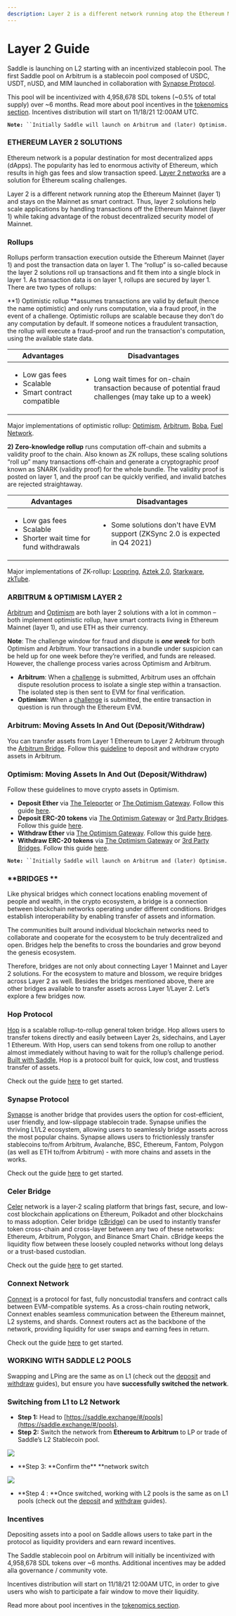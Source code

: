 ```yaml
---
description: Layer 2 is a different network running atop the Ethereum Mainnet (Layer 1).
---
```


# Layer 2 Guide

Saddle is launching on L2 starting with an incentivized stablecoin pool. The first Saddle pool on Arbitrum is a stablecoin pool composed of USDC, USDT, nUSD, and MIM launched in collaboration with [Synapse Protocol](https://twitter.com/synapseprotocol).

This pool will be incentivized with 4,958,678 SDL tokens (\~0.5% of total supply) over \~6 months. Read more about pool incentives in the [tokenomics section](sdl-token.md). Incentives distribution will start on 11/18/21 12:00AM UTC.

**`Note:`**` ``Initially Saddle will launch on Arbitrum and (later) Optimism.`

### **ETHEREUM LAYER 2 SOLUTIONS** <a href="#_toc87951811" id="_toc87951811"></a>

Ethereum network is a popular destination for most decentralized apps (dApps). The popularity has led to enormous activity of Ethereum, which results in high gas fees and slow transaction speed. [Layer 2 networks](https://ethereum.org/en/developers/docs/scaling/layer-2-rollups/) are a solution for Ethereum scaling challenges.

Layer 2 is a different network running atop the Ethereum Mainnet (layer 1) and stays on the Mainnet as smart contract. Thus, layer 2 solutions help scale applications by handling transactions off the Ethereum Mainnet (layer 1) while taking advantage of the robust decentralized security model of Mainnet.

### **Rollups** <a href="#_toc87951812" id="_toc87951812"></a>

Rollups perform transaction execution outside the Ethereum Mainnet (layer 1) and post the transaction data on layer 1. The “rollup” is so-called because the layer 2 solutions roll up transactions and fit them into a single block in layer 1. As transaction data is on layer 1, rollups are secured by layer 1. There are two types of rollups:

\*\*1) Optimistic rollup \*\*assumes transactions are valid by default (hence the name optimistic) and only runs computation, via a fraud proof, in the event of a challenge. Optimistic rollups are scalable because they don't do any computation by default. If someone notices a fraudulent transaction, the rollup will execute a fraud-proof and run the transaction's computation, using the available state data.

| **Advantages**                                                                    | **Disadvantages**                                                                                                        |
| --------------------------------------------------------------------------------- | ------------------------------------------------------------------------------------------------------------------------ |
| <ul><li>Low gas fees</li><li>Scalable</li><li>Smart contract compatible</li></ul> | <ul><li>Long wait times for on-chain transaction because of potential fraud challenges (may take up to a week)</li></ul> |

Major implementations of optimistic rollup: [Optimism](https://optimism.io), [Arbitrum](https://arbitrum.io), [Boba](https://boba.network), [Fuel Network](https://fuel.sh).

**2) Zero-knowledge rollup** runs computation off-chain and submits a validity proof to the chain. Also known as ZK rollups, these scaling solutions “roll up” many transactions off-chain and generate a cryptographic proof known as SNARK (validity proof) for the whole bundle. The validity proof is posted on layer 1, and the proof can be quickly verified, and invalid batches are rejected straightaway.

| **Advantages**                                                                                 | **Disadvantages**                                                                           |
| ---------------------------------------------------------------------------------------------- | ------------------------------------------------------------------------------------------- |
| <ul><li>Low gas fees</li><li>Scalable</li><li>Shorter wait time for fund withdrawals</li></ul> | <ul><li>Some solutions don't have EVM support (ZKSync 2.0 is expected in Q4 2021)</li></ul> |

Major implementations of ZK-rollup: [Loopring](https://loopring.org/#/), [Aztek 2.0](https://aztec.network), [Starkware](https://starkware.co), [zkTube](https://zktube.io).

### **ARBITRUM & OPTIMISM LAYER 2** <a href="#_toc87951813" id="_toc87951813"></a>

[Arbitrum](https://arbitrum.io) and [Optimism](https://optimism.io) are both layer 2 solutions with a lot in common – both implement optimistic rollup, have smart contracts living in Ethereum Mainnet (layer 1), and use ETH as their currency.

**Note**: The challenge window for fraud and dispute is _**one week**_ for both Optimism and Arbitrum. Your transactions in a bundle under suspicion can be held up for one week before they’re verified, and funds are released. However, the challenge process varies across Optimism and Arbitrum.

* **Arbitrum**: When a [challenge](https://developer.offchainlabs.com/docs/dispute\_resolution#dispute-resolution) is submitted, Arbitrum uses an offchain dispute resolution process to isolate a single step within a transaction. The isolated step is then sent to EVM for final verification.
* **Optimism**: When a [challenge](https://community.optimism.io/docs/protocol/fraud-proofs.html) is submitted, the entire transaction in question is run through the Ethereum EVM.

### **Arbitrum: Moving Assets In And Out (Deposit/Withdraw)** <a href="#_toc87951814" id="_toc87951814"></a>

You can transfer assets from Layer 1 Ethereum to Layer 2 Arbitrum through the [Arbitrum Bridge](https://bridge.arbitrum.io). Follow this [guideline](https://arbitrum.io/bridge-tutorial/) to deposit and withdraw crypto assets in Arbitrum.

### **Optimism: Moving Assets In And Out (Deposit/Withdraw)** <a href="#_toc87951815" id="_toc87951815"></a>

Follow these guidelines to move crypto assets in Optimism.

* **Deposit Ether** via [The Teleporter](https://portr.xyz) or [The Optimism Gateway](https://gateway.optimism.io). Follow this guide [here](https://community.optimism.io/docs/users/deposit.html#ether).
* **Deposit ERC-20 tokens** via [The Optimism Gateway](https://gateway.optimism.io) or [3rd Party Bridges](https://www.optimism.io/apps/bridges). Follow this guide [here](https://community.optimism.io/docs/users/deposit.html#erc-20-tokens).
* **Withdraw Ether** via [The Optimism Gateway](https://gateway.optimism.io). Follow this guide [here](https://community.optimism.io/docs/users/withdrawal.html#ether).
* **Withdraw ERC-20 tokens** via [The Optimism Gateway](https://gateway.optimism.io) or [3rd Party Bridges](https://www.optimism.io/apps/bridges). Follow this guide [here](https://community.optimism.io/docs/users/withdrawal.html#erc-20-tokens).

**`Note:`**` ``Initially Saddle will launch on Arbitrum and (later) Optimism.`

### \*\*BRIDGES \*\* <a href="#_toc87951816" id="_toc87951816"></a>

Like physical bridges which connect locations enabling movement of people and wealth, in the crypto ecosystem, a bridge is a connection between blockchain networks operating under different conditions. Bridges establish interoperability by enabling transfer of assets and information.

The communities built around individual blockchain networks need to collaborate and cooperate for the ecosystem to be truly decentralized and open. Bridges help the benefits to cross the boundaries and grow beyond the genesis ecosystem.

Therefore, bridges are not only about connecting Layer 1 Mainnet and Layer 2 solutions. For the ecosystem to mature and blossom, we require bridges across Layer 2 as well. Besides the bridges mentioned above, there are other bridges available to transfer assets across Layer 1/Layer 2. Let’s explore a few bridges now.

### **Hop Protocol** <a href="#_toc87951817" id="_toc87951817"></a>

[Hop](https://hop.exchange) is a scalable rollup-to-rollup general token bridge. Hop allows users to transfer tokens directly and easily between Layer 2s, sidechains, and Layer 1 Ethereum. With Hop, users can send tokens from one rollup to another almost immediately without having to wait for the rollup’s challenge period. [Built with Saddle](https://docs.saddle.finance/build-with-saddle#hop-protocol), Hop is a protocol built for quick, low cost, and trustless transfer of assets.

Check out the guide [here](https://medium.com/hop-protocol/hop-send-tokens-across-rollups-30f14c432f7c) to get started.

### **Synapse Protocol** <a href="#_toc87951818" id="_toc87951818"></a>

[Synapse](https://synapseprotocol.com) is another bridge that provides users the option for cost-efficient, user friendly, and low-slippage stablecoin trade. Synapse unifies the thriving L1/L2 ecosystem, allowing users to seamlessly bridge assets across the most popular chains. Synapse allows users to frictionlessly transfer stablecoins to/from Arbitrum, Avalanche, BSC, Ethereum, Fantom, Polygon (as well as ETH to/from Arbitrum) - with more chains and assets in the works.

Check out the guide [here](https://docs.synapseprotocol.com/how-to/bridge) to get started.

### **Celer Bridge** <a href="#_toc87951819" id="_toc87951819"></a>

[Celer](https://www.celer.network) network is a layer-2 scaling platform that brings fast, secure, and low-cost blockchain applications on Ethereum, Polkadot and other blockchains to mass adoption. Celer bridge ([cBridge](https://cbridge.celer.network)) can be used to instantly transfer token cross-chain and cross-layer between any two of these networks: Ethereum, Arbitrum, Polygon, and Binance Smart Chain. cBridge keeps the liquidity flow between these loosely coupled networks without long delays or a trust-based custodian.

Check out the guide [here](https://cbridge-docs.celer.network/#/) to get started.

### **Connext Network** <a href="#_toc87951820" id="_toc87951820"></a>

[Connext](https://connext.network) is a protocol for fast, fully noncustodial transfers and contract calls between EVM-compatible systems. As a cross-chain routing network, Connext enables seamless communication between the Ethereum mainnet, L2 systems, and shards. Connext routers act as the backbone of the network, providing liquidity for user swaps and earning fees in return.

Check out the guide [here](https://docs.connext.network) to get started.

### **WORKING WITH SADDLE L2 POOLS** <a href="#_toc87951821" id="_toc87951821"></a>

Swapping and LPing are the same as on L1 (check out the [deposit](https://docs.saddle.finance/saddle-pools#deposit) and [withdraw](https://docs.saddle.finance/saddle-pools#withdraw) guides), but ensure you have **successfully switched the network**.

### **Switching from L1 to L2 Network** <a href="#_toc87951822" id="_toc87951822"></a>

* **Step 1:** Head to [https://saddle.exchange/#/pools](https://saddle.exchange/#/pools).
* **Step 2:** Switch the network from **Ethereum to Arbitrum** to LP or trade of Saddle’s L2 Stablecoin pool.

![](.gitbook/assets/0)

* \*\*Step 3: \*\*Confirm the\*\* \*\*network switch

![](<.gitbook/assets/1 (1)>)

* \*\*Step 4 : \*\*Once switched, working with L2 pools is the same as on L1 pools (check out the [deposit](https://docs.saddle.finance/saddle-pools#deposit) and [withdraw](https://docs.saddle.finance/saddle-pools#withdraw) guides).

### **Incentives** <a href="#_toc87951823" id="_toc87951823"></a>

Depositing assets into a pool on Saddle allows users to take part in the protocol as liquidity providers and earn reward incentives.

The Saddle stablecoin pool on Arbitrum will initially be incentivized with 4,958,678 SDL tokens over \~6 months. Additional incentives may be added alla governance / community vote.

Incentives distribution will start on 11/18/21 12:00AM UTC, in order to give users who wish to participate a fair window to move their liquidity.

Read more about pool incentives in the [tokenomics section](sdl-token.md).
